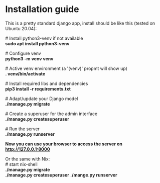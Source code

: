 # Installation guide

This is a pretty standard django app, install should be like this (tested on Ubuntu 20.04):  

\# Install python3-venv if not available  
**sudo apt install python3-venv**

\# Configure venv  
**python3 -m venv venv**

\# Active venv environment (a '(venv)' propmt will show up)  
**. venv/bin/activate**

\# Install required libs and dependencies  
**pip3 install -r requirements.txt**

\# Adapt/update your Django model  
**./manage.py migrate**

\# Create a superuser for the admin interface  
**./manage.py createsuperuser**

\# Run the server  
**./manage.py runserver**  

**Now you can use your browser to access the server on http://127.0.0.1:8000**

Or the same with Nix:  
\# start nix-shell  
**./manage.py migrate**  
**./manage.py createsuperuser**
**./mange.py runserver**
